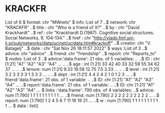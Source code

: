 # KRACKFR

List of 6
 $ format: chr "MWnets"
 $ info  :List of 7
  ..$ network: chr "KRACKFR"
  ..$ title  : chr "Who is a friend of X?"
  ..$ by     : chr "David Krackhardt"
  ..$ ref    : chr "Krackhardt D.(1987). Cognitive social structures. Social Networks, 9, 104-134."
  ..$ href   : chr "http://vlado.fmf.uni-lj.si/pub/networks/data/ucinet/ucidata.htm#krackoff"
  ..$ creator: chr "V. Batagelj"
  ..$ date   : chr "Sat Nov 26 18:11:57 2022"
 $ ways  :List of 3
  ..$ advice: chr "advice"
  ..$ friend: chr "friendship"
  ..$ report: chr "Reports_to"
 $ nodes :List of 3
  ..$ advice:'data.frame':      21 obs. of  5 variables:
  .. ..$ ID    : chr [1:21] "A1" "A2" "A3" "A4" ...
  .. ..$ age   : int [1:21] 33 42 40 33 32 59 55 34 62 37 ...
  .. ..$ tenure: num [1:21] 9.33 19.58 12.75 7.5 3.33 ...
  .. ..$ level : int [1:21] 3 2 3 3 3 3 1 3 3 3 ...
  .. ..$ dept  : int [1:21] 4 4 2 4 2 1 0 1 2 3 ...
  ..$ friend:'data.frame':      21 obs. of  1 variable:
  .. ..$ ID: chr [1:21] "A1" "A2" "A3" "A4" ...
  ..$ report:'data.frame':      21 obs. of  1 variable:
  .. ..$ ID: chr [1:21] "A1" "A2" "A3" "A4" ...
 $ links :'data.frame': 790 obs. of  4 variables:
  ..$ advice: num [1:790] 1 1 1 1 1 1 1 1 1 1 ...
  ..$ friend: num [1:790] 2 2 2 2 2 2 2 2 2 2 ...
  ..$ report: num [1:790] 1 2 4 5 6 7 11 16 19 21 ...
  ..$ w     : num [1:790] 1 1 1 1 1 1 1 1 1 1 ...
 $ data  : list()
